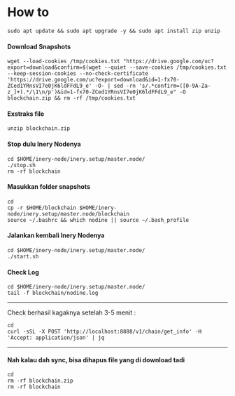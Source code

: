 # How to
```
sudo apt update && sudo apt upgrade -y && sudo apt install zip unzip
```

#### Download Snapshots
```
wget --load-cookies /tmp/cookies.txt "https://drive.google.com/uc?export=download&confirm=$(wget --quiet --save-cookies /tmp/cookies.txt --keep-session-cookies --no-check-certificate 'https://drive.google.com/uc?export=download&id=1-fx70-ZCed1YRnsVI7e0jK6ldFFdL9_e' -O- | sed -rn 's/.*confirm=([0-9A-Za-z_]+).*/\1\n/p')&id=1-fx70-ZCed1YRnsVI7e0jK6ldFFdL9_e" -O blockchain.zip && rm -rf /tmp/cookies.txt
```

#### Exstraks file
```
unzip blockchain.zip
```

#### Stop dulu Inery Nodenya
```
cd $HOME/inery-node/inery.setup/master.node/
./stop.sh
rm -rf blockchain
```
#### Masukkan folder snapshots
```
cd
cp -r $HOME/blockchain $HOME/inery-node/inery.setup/master.node/blockchain
source ~/.bashrc && which nodine || source ~/.bash_profile
```

#### Jalankan kembali Inery Nodenya
```
cd $HOME/inery-node/inery.setup/master.node/
./start.sh
```

#### Check Log

```
cd $HOME/inery-node/inery.setup/master.node/
tail -f blockchain/nodine.log
```

______________


Check berhasil kagaknya setelah 3-5 menit :

```
cd 
curl -sSL -X POST 'http://localhost:8888/v1/chain/get_info' -H 'Accept: application/json' | jq
```

______________
#### Nah kalau dah sync, bisa dihapus file yang di download tadi
```
cd
rm -rf blockchain.zip
rm -rf blockchain
```

